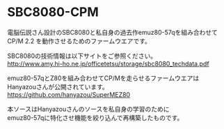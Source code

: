 # SBC8080-CPM

電脳伝説さん設計のSBC8080と私自身の過去作emuz80-57qを組み合わせて  
CP/M 2.2 を動作させるためのファームウエアです。

SBC8080の技術情報は以下サイトをご参照ください。  
http://www.amy.hi-ho.ne.jp/officetetsu/storage/sbc8080_techdata.pdf

emuz80-57qとZ80を組み合わせてCP/Mを走らせるファームウエアは  
Hanyazouさんが公開されています。  
https://github.com/hanyazou/SuperMEZ80

本ソースはHanyazouさんのソースを私自身の学習のために  
emuz80-57qに特化させ機能を絞り込んで再構築したものです。
